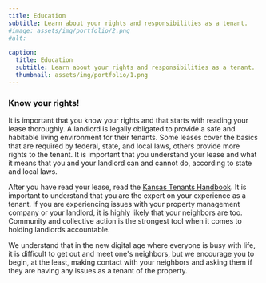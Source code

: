 ```yaml
---
title: Education
subtitle: Learn about your rights and responsibilities as a tenant. 
#image: assets/img/portfolio/2.png
#alt: 

caption:
  title: Education
  subtitle: Learn about your rights and responsibilities as a tenant. 
  thumbnail: assets/img/portfolio/1.png
---
```


### Know your rights!

It is important that you know your rights and that starts with reading your lease thoroughly. A landlord is legally obligated to provide a safe and habitable living environment for their tenants. Some leases cover the basics that are required by federal, state, and local laws, others provide more rights to the tenant. It is important that you understand your lease and what it means that you and your landlord can and cannot do, according to state and local laws.

After you have read your lease, read the <a href="https://www.kansaslegalservices.org/files/THB.pdf" target="_blank">Kansas Tenants Handbook</a>. It is important to understand that you are the expert on your experience as a tenant. If you are experiencing issues with your property management company or your landlord, it is highly likely that your neighbors are too. Community and collective action is the strongest tool when it comes to holding landlords accountable.

 We understand that in the new digital age where everyone is busy with life, it is difficult to get out and meet one's neighbors, but we encourage you to begin, at the least, making contact with your neighbors and asking them if they are having any issues as a tenant of the property.

